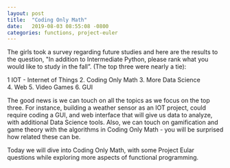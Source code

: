 ```yaml
---
layout: post
title:  "Coding Only Math"
date:   2019-08-03 08:55:08 -0800
categories: functions, project-euler
---
```

The girls took a survey regarding future studies and here are the results to the question, "In addition to Intermediate Python, please rank what you would like to study in the fall”.
(The top three were nearly a tie):

1  IOT - Internet of Things
2. Coding Only Math 
3. More Data Science  
4. Web
5. Video Games 
6. GUI 

The good news is we can touch on all the topics as we focus on the top three. For instance, building a weather sensor as an IOT project, could require coding a GUI, and web interface that will give us data to analyze, with additional Data Science tools.  Also, we can touch on gamification and game theory with the algorithms in Coding Only Math - you will be surprised how related these can be.

Today we will dive into Coding Only Math, with some Project Eular questions while exploring more aspects of functional programming.  